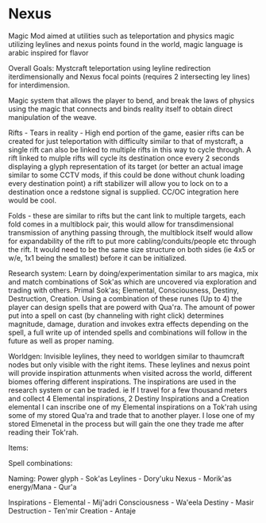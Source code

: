 # Nexus
Magic Mod aimed at utilities such as teleportation and physics magic utilizing leylines and nexus points found in the world, 
magic language is arabic inspired for flavor

Overall Goals:
Mystcraft teleportation using leyline redirection iterdimensionally and Nexus focal points (requires 2 intersecting ley lines) for interdimension. 

Magic system that allows the player to bend, and break the laws of physics using the magic that connects and binds reality 
itself to obtain direct manipulation of the weave. 

Rifts - Tears in reality - High end portion of the game, easier rifts can be created for just teleportation with difficulty
similar to that of mystcraft, a single rift can also be linked to multiple rifts in this way to cycle through. A rift linked
to mulple rifts will cycle its destination once every 2 seconds displaying a glyph representation of its target (or better 
an actual image similar to some CCTV mods, if this could be done without chunk loading every destination point) a rift 
stabilizer will allow you to lock on to a destination once a redstone signal is supplied. CC/OC integration here would 
be cool.

Folds - these are similar to rifts but the cant link to multiple targets, each fold comes in a multiblock pair, this would 
allow for transdimensional transmission of anything passing through, the multiblock itself would allow for expandability 
of the rift to put more cabling/conduits/people etc through the rift. It would need to be the same size structure on both 
sides (ie 4x5 or w/e, 1x1 being the smallest) before it can be initialized. 

Research system:
Learn by doing/experimentation similar to ars magica, mix and match combinations of Sok'as which are uncovered via 
exploration and trading with others. Primal Sok'as; Elemental, Consciousness, Destiny, Destruction, Creation. Using a 
combination of these runes (Up to 4) the player can design spells that are powerd with Qua'ra. The amount of power put 
into a spell on cast (by channeling with right click) determines magnitude, damage, duration and invokes extra effects
depending on the spell, a full write up of intended spells and combinations will follow in the future as well as proper 
naming.

Worldgen:
Invisible leylines, they need to worldgen similar to thaumcraft nodes but only visible with the right items. These 
leylines and nexus point will provide inspiration attunments when visited across the world, different biomes offering 
different inspirations. The inspirations are used in the research system or can be traded. ie If I travel for a few 
thousand meters and collect 4 Elemental inspirations, 2 Destiny Inspirations and a Creation elemental I can inscribe 
one of my Elemental inspirations on a Tok'rah using some of my stored Qua'ra and trade that to another player. I lose 
one of my stored Elmenetal in the process but will gain the one they trade me after reading their Tok'rah.

Items:

Spell combinations:

Naming: 
Power glyph - Sok'as
Leylines - Dory'uku
Nexus - Morik'as
energy/Mana - Qur'a

Inspirations - 
Elemental - Mij'adri
Consciousness - Wa'eela
Destiny - Masir
Destruction - Ten'mir
Creation - Antaje
